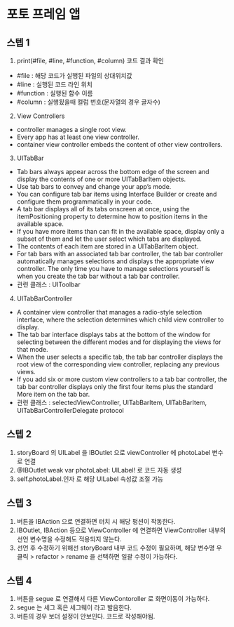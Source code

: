 # 포토 프레임 앱

## 스텝 1

1. print(#file, #line, #function, #column) 코드 결과 확인
- #file : 해당 코드가 실행된 파일의 상대위치값
- #line : 실행된 코드 라인 위치
- #function : 실행된 함수 이름
- #column : 실행됬을때 컬럼 번호(문자열의 경우 글자수)

2. View Controllers
- controller manages a single root view.
- Every app has at least one view controller.
- container view controller embeds the content of other view controllers.
3. UITabBar
- Tab bars always appear across the bottom edge of the screen and display the contents of one or more UITabBarItem objects.
- Use tab bars to convey and change your app’s mode.
- You can configure tab bar items using Interface Builder or create and configure them programmatically in your code.
- A tab bar displays all of its tabs onscreen at once, using the itemPositioning property to determine how to position items in the available space.
- If you have more items than can fit in the available space, display only a subset of them and let the user select which tabs are displayed.
- The contents of each item are stored in a UITabBarItem object.
- For tab bars with an associated tab bar controller, the tab bar controller automatically manages selections and displays the appropriate view controller. The only time you have to manage selections yourself is when you create the tab bar without a tab bar controller.
- 관련 클래스 : UIToolbar

4. UITabBarController
- A container view controller that manages a radio-style selection interface, where the selection determines which child view controller to display.
- The tab bar interface displays tabs at the bottom of the window for selecting between the different modes and for displaying the views for that mode.
- When the user selects a specific tab, the tab bar controller displays the root view of the corresponding view controller, replacing any previous views.
- If you add six or more custom view controllers to a tab bar controller, the tab bar controller displays only the first four items plus the standard More item on the tab bar.
- 관련 클래스 : selectedViewController, UITabBarItem, UITabBarItem, UITabBarControllerDelegate protocol

## 스텝 2

1. storyBoard 의 UILabel 을 IBOutlet 으로 viewController 에 photoLabel 변수로 연결
2. @IBOutlet weak var photoLabel: UILabel! 로 코드 자동 생성
3. self.photoLabel.인자 로 해당 UILabel 속성값 조절 가능

## 스텝 3

1. 버튼을 IBAction 으로 연결하면 터치 시 해당 펑션이 작동한다.
2. IBOutlet, IBAction 등으로 ViewController 에 연결하면 ViewController 내부의 선언 변수명을 수정해도 적용되지 않는다. 
3. 선언 후 수정하기 위해선 storyBoard 내부 코드 수정이 필요하며, 해당 변수명 우클릭 > refactor > rename 을 선택하면 일괄 수정이 가능하다.

## 스텝 4

1. 버튼을 segue 로 연결해서 다른 ViewContoroller 로 화면이동이 가능하다.
2. segue 는 세그 혹은 세그웨이 라고 발음한다.
3. 버튼의 경우 보더 설정이 안보인다. 코드로 작성해야됨.